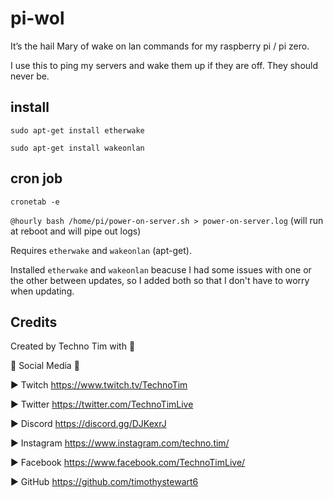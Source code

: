 # pi-wol

It’s the hail Mary of wake on lan commands for my raspberry pi / pi zero.

I use this to ping my servers and wake them up if they are off.  They should never be.

## install

`sudo apt-get install etherwake`

`sudo apt-get install wakeonlan`

## cron job

`cronetab -e`

`@hourly bash /home/pi/power-on-server.sh > power-on-server.log`
(will run at reboot and will pipe out logs)

Requires `etherwake` and `wakeonlan` (apt-get).

Installed `etherwake` and `wakeonlan` beacuse I had some issues with one or the other between updates, so I added both so that I don't have to worry when updating.

## Credits
Created by Techno Tim with 💛

🔔 Social Media 🔔

► Twitch https://www.twitch.tv/TechnoTim

► Twitter  https://twitter.com/TechnoTimLive

► Discord https://discord.gg/DJKexrJ

► Instagram https://www.instagram.com/techno.tim/

► Facebook https://www.facebook.com/TechnoTimLive/

► GitHub https://github.com/timothystewart6

